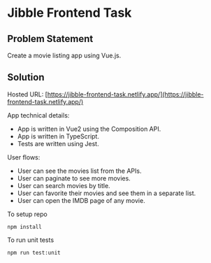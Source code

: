 # Jibble Frontend Task

## Problem Statement
Create a movie listing app using Vue.js.

## Solution

Hosted URL: [https://jibble-frontend-task.netlify.app/](https://jibble-frontend-task.netlify.app/)

App technical details:
 - App is written in Vue2 using the Composition API.
 - App is written in TypeScript.
 - Tests are written using Jest.

User flows:
 - User can see the movies list from the APIs.
 - User can paginate to see more movies.
 - User can search movies by title.
 - User can favorite their movies and see them in a separate list.
 - User can open the IMDB page of any movie.

To setup repo
```
npm install
```

To run unit tests
```
npm run test:unit
```
